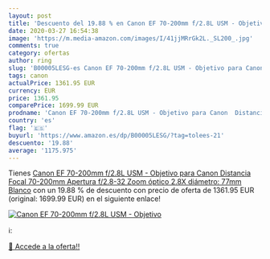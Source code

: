 ```yaml
---
layout: post
title: 'Descuento del 19.88 % en Canon EF 70-200mm f/2.8L USM - Objetivo '
date: 2020-03-27 16:54:38
image: 'https://m.media-amazon.com/images/I/41jjMRrGk2L._SL200_.jpg'
comments: true
category: ofertas
author: ring
slug: 'B00005LESG-es Canon EF 70-200mm f/2.8L USM - Objetivo para Canon...'
tags: canon
actualPrice: 1361.95 EUR
currency: EUR
price: 1361.95
comparePrice: 1699.99 EUR
prodname: 'Canon EF 70-200mm f/2.8L USM - Objetivo para Canon  Distancia Focal 70-200mm  Apertura f/2.8-32  Zoom óptico 2.8X diámetro: 77mm  Blanco'
country: 'es'
flag: '🇪🇸'
buyurl: 'https://www.amazon.es/dp/B00005LESG/?tag=tolees-21'
descuento: '19.88'
average: '1175.975'
---
```


Tienes [Canon EF 70-200mm f/2.8L USM - Objetivo para Canon  Distancia Focal 70-200mm  Apertura f/2.8-32  Zoom óptico 2.8X diámetro: 77mm  Blanco](https://www.amazon.es/dp/B00005LESG/?tag=tolees-21) con un 19.88 % de descuento con precio de oferta de 1361.95 EUR (original: 1699.99 EUR) en el siguiente enlace!

[![Canon EF 70-200mm f/2.8L USM - Objetivo ](https://m.media-amazon.com/images/I/41jjMRrGk2L._SL200_.jpg)](https://www.amazon.es/dp/B00005LESG/?tag=tolees-21)

ℹ️:


[🛒 Accede a la oferta!!](https://www.amazon.es/dp/B00005LESG/?tag=tolees-21)
